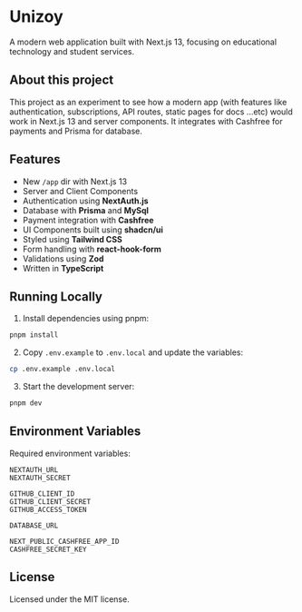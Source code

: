 # Unizoy

A modern web application built with Next.js 13, focusing on educational technology and student services.

## About this project

This project as an experiment to see how a modern app (with features like authentication, subscriptions, API routes, static pages for docs ...etc) would work in Next.js 13 and server components. It integrates with Cashfree for payments and Prisma for database.

## Features

- New `/app` dir with Next.js 13
- Server and Client Components
- Authentication using **NextAuth.js**
- Database with **Prisma** and **MySql**
- Payment integration with **Cashfree**
- UI Components built using **shadcn/ui**
- Styled using **Tailwind CSS**
- Form handling with **react-hook-form**
- Validations using **Zod**
- Written in **TypeScript**

## Running Locally

1. Install dependencies using pnpm:

```sh
pnpm install
```

2. Copy `.env.example` to `.env.local` and update the variables:

```sh
cp .env.example .env.local
```

3. Start the development server:

```sh
pnpm dev
```

## Environment Variables

Required environment variables:

```
NEXTAUTH_URL
NEXTAUTH_SECRET

GITHUB_CLIENT_ID
GITHUB_CLIENT_SECRET
GITHUB_ACCESS_TOKEN

DATABASE_URL

NEXT_PUBLIC_CASHFREE_APP_ID
CASHFREE_SECRET_KEY

```

## License

Licensed under the MIT license.
